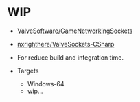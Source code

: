 WIP
===

- [ValveSoftware/GameNetworkingSockets](https://github.com/ValveSoftware/GameNetworkingSockets)
- [nxrighthere/ValveSockets-CSharp](https://github.com/nxrighthere/ValveSockets-CSharp)


- For reduce build and integration time.
- Targets
     - Windows-64
     - wip...
